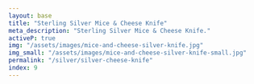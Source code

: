 ```yaml
---
layout: base
title: "Sterling Silver Mice & Cheese Knife"
meta_description: "Sterling Silver Mice & Cheese Knife."
activeP: true
img: "/assets/images/mice-and-cheese-silver-knife.jpg"
img_small: "/assets/images/mice-and-cheese-silver-knife-small.jpg"
permalink: "/silver/silver-cheese-knife"
index: 9
---
```

